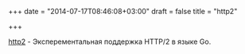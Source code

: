 +++
date = "2014-07-17T08:46:08+03:00"
draft = false
title = "http2"

+++

<p><a href="https://github.com/bradfitz/http2">http2</a>&nbsp;- Эксперементальная поддержка HTTP/2 в языке&nbsp;Go.</p>

